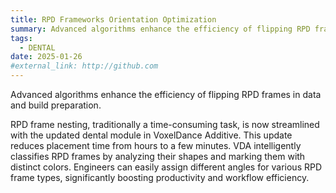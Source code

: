 ```yaml
---
title: RPD Frameworks Orientation Optimization
summary: Advanced algorithms enhance the efficiency of flipping RPD frames in data and build preparation.
tags:
  - DENTAL
date: 2025-01-26
#external_link: http://github.com
---
```

Advanced algorithms enhance the efficiency of flipping RPD frames in data and build preparation.

RPD frame nesting, traditionally a time-consuming task, is now streamlined with the updated dental module in VoxelDance Additive. This update reduces placement time from hours to a few minutes. VDA intelligently classifies RPD frames by analyzing their shapes and marking them with distinct colors. Engineers can easily assign different angles for various RPD frame types, significantly boosting productivity and workflow efficiency.